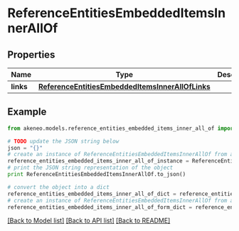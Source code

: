 # ReferenceEntitiesEmbeddedItemsInnerAllOf


## Properties
Name | Type | Description | Notes
------------ | ------------- | ------------- | -------------
**links** | [**ReferenceEntitiesEmbeddedItemsInnerAllOfLinks**](ReferenceEntitiesEmbeddedItemsInnerAllOfLinks.md) |  | [optional] 

## Example

```python
from akeneo.models.reference_entities_embedded_items_inner_all_of import ReferenceEntitiesEmbeddedItemsInnerAllOf

# TODO update the JSON string below
json = "{}"
# create an instance of ReferenceEntitiesEmbeddedItemsInnerAllOf from a JSON string
reference_entities_embedded_items_inner_all_of_instance = ReferenceEntitiesEmbeddedItemsInnerAllOf.from_json(json)
# print the JSON string representation of the object
print ReferenceEntitiesEmbeddedItemsInnerAllOf.to_json()

# convert the object into a dict
reference_entities_embedded_items_inner_all_of_dict = reference_entities_embedded_items_inner_all_of_instance.to_dict()
# create an instance of ReferenceEntitiesEmbeddedItemsInnerAllOf from a dict
reference_entities_embedded_items_inner_all_of_form_dict = reference_entities_embedded_items_inner_all_of.from_dict(reference_entities_embedded_items_inner_all_of_dict)
```
[[Back to Model list]](../README.md#documentation-for-models) [[Back to API list]](../README.md#documentation-for-api-endpoints) [[Back to README]](../README.md)


